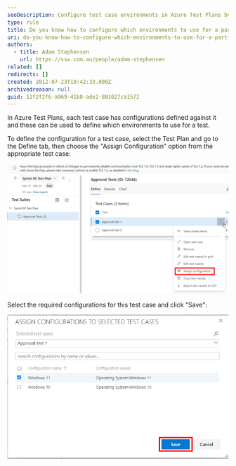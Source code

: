 ```yaml
---
seoDescription: Configure test case environments in Azure Test Plans by selecting "Assign Configuration" and choosing required settings to define which environments to use.
type: rule
title: Do you know how to configure which environments to use for a particular test?
uri: do-you-know-how-to-configure-which-environments-to-use-for-a-particular-test
authors:
  - title: Adam Stephensen
    url: https://ssw.com.au/people/adam-stephensen
related: []
redirects: []
created: 2012-07-23T19:42:33.000Z
archivedreason: null
guid: 12f2f2f6-a969-41b8-ade2-881027ca1572
---
```


In Azure Test Plans, each test case has configurations defined against it and these can be used to define which environments to use for a test.

<!--endintro-->

To define the configuration for a test case, select the Test Plan and go to the Define tab, then choose the "Assign Configuration" option from the appropriate test case:

![Figure: Click on "Assign Configuration" from the appropriate test case](assign-configurations.jpg)

Select the required configurations for this test case and click "Save":

![Figure: Choose from the available configurations, then click the "Save" button](assign-configurations-save.jpg)
